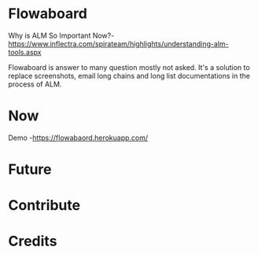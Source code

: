 # Flowaboard

  Why is ALM So Important Now?- https://www.inflectra.com/spirateam/highlights/understanding-alm-tools.aspx
  
  Flowaboard is answer to many question mostly not asked. It's a solution to replace screenshots, email long chains and long list documentations in the process of ALM.
  
# Now
  Demo -https://flowabaord.herokuapp.com/
  
# Future


# Contribute


# Credits
  
  
  
